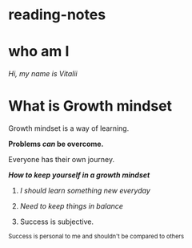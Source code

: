 # reading-notes

# who am I

 *Hi, my name is Vitalii*

# **What is Growth mindset**

Growth mindset is a way of learning. 

**Problems _can_ be overcome.**

Everyone has their own journey. 

***How to keep yourself in a growth mindset***

1) _I should learn something new everyday_

2) _Need to keep things in balance_

3) Success is subjective. 

<sub>Success is personal to me and shouldn't be compared to others</sub>

